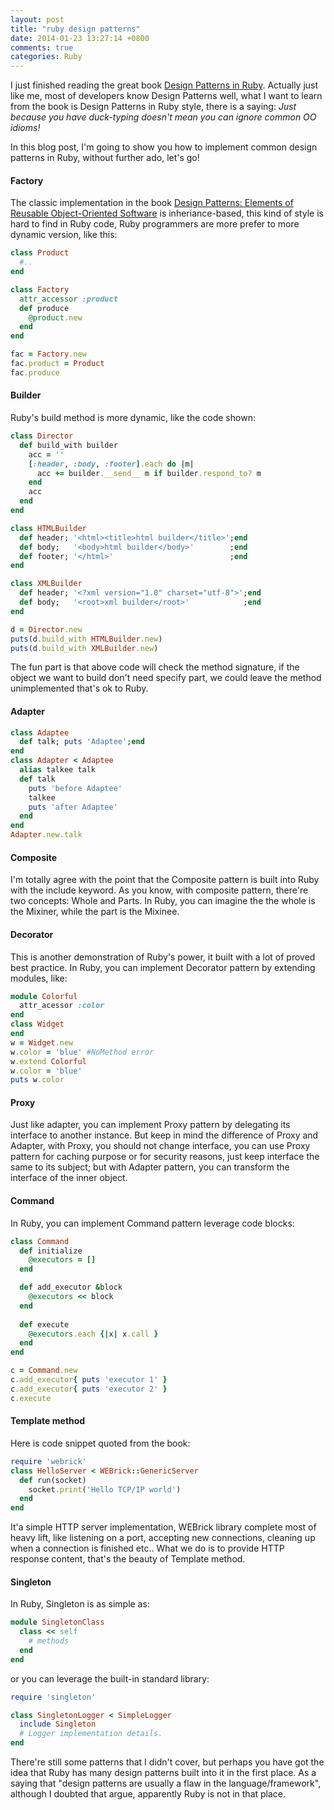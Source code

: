 ```yaml
---
layout: post
title: "ruby design patterns"
date: 2014-01-23 13:27:14 +0800
comments: true
categories: Ruby
---
```



I just finished reading the great book [Design Patterns in Ruby](http://www.amazon.com/Design-Patterns-Ruby-Russ-Olsen/dp/0321490452). Actually just like me, most of developers know Design Patterns well, what I want to learn from the book is Design Patterns in Ruby style, there is a saying: *Just because you have duck-typing doesn't mean you can ignore common OO idioms!*

In this blog post, I'm going to show you how to implement common design patterns in Ruby, without further ado, let's go!

#### Factory 
The classic implementation in the book [Design Patterns: Elements of Reusable Object-Oriented Software](http://www.amazon.com/Design-Patterns-Elements-Reusable-Object-Oriented/dp/0201633612/ref=sr_1_1?s=books&ie=UTF8&qid=1390451541&sr=1-1&keywords=design+patterns) is inheriance-based, this kind of style is hard to find in Ruby code, Ruby programmers are more prefer to more dynamic version, like this:

```ruby
class Product
  #..
end

class Factory
  attr_accessor :product
  def produce
    @product.new
  end
end

fac = Factory.new
fac.product = Product
fac.produce
```
<!--more-->
#### Builder
Ruby's build method is more dynamic, like the code shown:

```ruby
class Director
  def build_with builder
	acc = ''
	[:header, :body, :footer].each do |m|
	  acc += builder.__send__ m if builder.respond_to? m
	end
	acc
  end
end

class HTMLBuilder
  def header; '<html><title>html builder</title>';end
  def body;	  '<body>html builder</body>'        ;end
  def footer; '</html>'                          ;end
end

class XMLBuilder
  def header; '<?xml version="1.0" charset="utf-8">';end
  def body;   '<root>xml builder</root>'            ;end
end

d = Director.new
puts(d.build_with HTMLBuilder.new)
puts(d.build_with XMLBuilder.new)

```
The fun part is that above code will check the method signature, if the object we want to build don't need specify part, we could leave the method unimplemented that's ok to Ruby.

#### Adapter
```ruby
class Adaptee
  def talk; puts 'Adaptee';end
end
class Adapter < Adaptee
  alias talkee talk
  def talk
	puts 'before Adaptee'
	talkee
	puts 'after Adaptee'
  end
end
Adapter.new.talk
```

#### Composite
I'm totally agree with the point that the Composite pattern is built into Ruby with the include keyword. As you know, with composite pattern, there're two concepts: Whole and Parts. In Ruby, you can imagine the the whole is the Mixiner, while the part is the Mixinee.

#### Decorator
This is another demonstration of Ruby's power, it built with a lot of proved best practice. In Ruby, you can implement Decorator pattern by extending modules, like:
```ruby
module Colorful
  attr_acessor :color
end
class Widget
end
w = Widget.new 
w.color = 'blue' #NoMethod error
w.extend Colorful 
w.color = 'blue'
puts w.color
```

#### Proxy
Just like adapter, you can implement Proxy pattern by delegating its interface to another instance. But keep in mind the difference of Proxy and Adapter, with Proxy, you should not change interface, you can use Proxy pattern for caching purpose or for security reasons, just keep interface the same to its subject; but with Adapter pattern, you can transform the interface of the inner object.

#### Command
In Ruby, you can implement Command pattern leverage code blocks:
```ruby
class Command
  def initialize
	@executors = []
  end

  def add_executor &block
	@executors << block
  end
  
  def execute
	@executors.each {|x| x.call }
  end
end

c = Command.new
c.add_executor{ puts 'executor 1' }
c.add_executor{ puts 'executor 2' }
c.execute
```

#### Template method
Here is code snippet quoted from the book:
```ruby
require 'webrick'
class HelloServer < WEBrick::GenericServer
  def run(socket)
    socket.print('Hello TCP/IP world')
  end
end
```
It'a simple HTTP server implementation, WEBrick library complete most of heavy lift, like listening on a port, accepting new connections, cleaning up when a connection is finished etc.. What we do is to provide HTTP response content, that's the beauty of Template method.

#### Singleton
In Ruby, Singleton is as simple as:
```ruby
module SingletonClass
  class << self
	# methods
  end
end
```
or you can leverage the built-in standard library:
```ruby
require 'singleton'

class SingletonLogger < SimpleLogger
  include Singleton
  # Logger implementation details.
end
```

There're still some patterns that I didn't cover, but perhaps you have got the idea that Ruby has many design patterns built into it in the first place. As a saying that "design patterns are usually a flaw in the language/framework", although I doubted that argue, apparently Ruby is not in that place.

